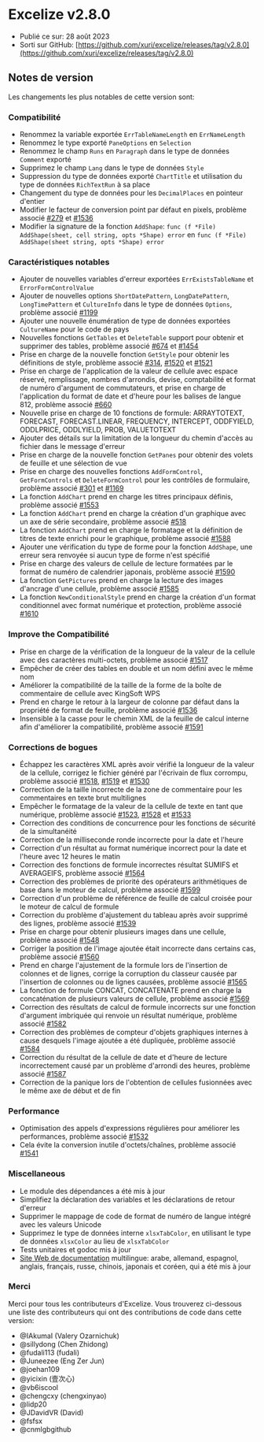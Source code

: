 # Excelize v2.8.0

* Publié ce sur: 28 août 2023
* Sorti sur GitHub: [https://github.com/xuri/excelize/releases/tag/v2.8.0](https://github.com/xuri/excelize/releases/tag/v2.8.0)

## Notes de version

Les changements les plus notables de cette version sont:

### Compatibilité

* Renommez la variable exportée `ErrTableNameLength` en `ErrNameLength`
* Renommez le type exporté `PaneOptions` en `Selection`
* Renommez le champ `Runs` en `Paragraph` dans le type de données `Comment` exporté
* Supprimez le champ `Lang` dans le type de données `Style`
* Suppression du type de données exporté `ChartTitle` et utilisation du type de données `RichTextRun` à sa place
* Changement du type de données pour les `DecimalPlaces` en pointeur d'entier
* Modifier le facteur de conversion point par défaut en pixels, problème associé [#279](https://github.com/xuri/excelize/issues/279) et [#1536](https://github.com/xuri/excelize/issues/1536)
* Modifier la signature de la fonction `AddShape`: `func (f *File) AddShape(sheet, cell string, opts *Shape) error` en `func (f *File) AddShape(sheet string, opts *Shape) error`

### Caractéristiques notables

* Ajouter de nouvelles variables d'erreur exportées `ErrExistsTableName` et `ErrorFormControlValue`
* Ajouter de nouvelles options `ShortDatePattern`, `LongDatePattern`, `LongTimePattern` et `CultureInfo` dans le type de données `Options`, problème associé [#1199](https://github.com/xuri/excelize/issues/1199)
* Ajouter une nouvelle énumération de type de données exportées `CultureName` pour le code de pays
* Nouvelles fonctions `GetTables` et `DeleteTable` support pour obtenir et supprimer des tables, problème associé [#674](https://github.com/xuri/excelize/issues/674) et [#1454](https://github.com/xuri/excelize/issues/1454)
* Prise en charge de la nouvelle fonction `GetStyle` pour obtenir les définitions de style, problème associé [#314](https://github.com/xuri/excelize/issues/314), [#1520](https://github.com/xuri/excelize/issues/1520) et [#1521](https://github.com/xuri/excelize/issues/1521)
* Prise en charge de l'application de la valeur de cellule avec espace réservé, remplissage, nombres d'arrondis, devise, comptabilité et format de numéro d'argument de commutateurs, et prise en charge de l'application du format de date et d'heure pour les balises de langue 812, problème associé [#660](https://github.com/xuri/excelize/issues/660)
* Nouvelle prise en charge de 10 fonctions de formule: ARRAYTOTEXT, FORECAST, FORECAST.LINEAR, FREQUENCY, INTERCEPT, ODDFYIELD, ODDLPRICE, ODDLYIELD, PROB, VALUETOTEXT
* Ajouter des détails sur la limitation de la longueur du chemin d'accès au fichier dans le message d'erreur
* Prise en charge de la nouvelle fonction `GetPanes` pour obtenir des volets de feuille et une sélection de vue
* Prise en charge des nouvelles fonctions `AddFormControl`, `GetFormControls` et `DeleteFormControl` pour les contrôles de formulaire, problème associé [#301](https://github.com/xuri/excelize/issues/301) et [#1169](https://github.com/xuri/excelize/issues/1169)
* La fonction `AddChart` prend en charge les titres principaux définis, problème associé [#1553](https://github.com/xuri/excelize/issues/1553)
* La fonction `AddChart` prend en charge la création d'un graphique avec un axe de série secondaire, problème associé [#518](https://github.com/xuri/excelize/issues/518)
* La fonction `AddChart` prend en charge le formatage et la définition de titres de texte enrichi pour le graphique, problème associé [#1588](https://github.com/xuri/excelize/issues/1588)
* Ajouter une vérification du type de forme pour la fonction `AddShape`, une erreur sera renvoyée si aucun type de forme n'est spécifié
* Prise en charge des valeurs de cellule de lecture formatées par le format de numéro de calendrier japonais, problème associé [#1590](https://github.com/xuri/excelize/issues/1590)
* La fonction `GetPictures` prend en charge la lecture des images d'ancrage d'une cellule, problème associé [#1585](https://github.com/xuri/excelize/issues/1585)
* La fonction `NewConditionalStyle` prend en charge la création d'un format conditionnel avec format numérique et protection, problème associé [#1610](https://github.com/xuri/excelize/issues/1610)

### Improve the Compatibilité

* Prise en charge de la vérification de la longueur de la valeur de la cellule avec des caractères multi-octets, problème associé [#1517](https://github.com/xuri/excelize/issues/1517)
* Empêcher de créer des tables en double et un nom défini avec le même nom
* Améliorer la compatibilité de la taille de la forme de la boîte de commentaire de cellule avec KingSoft WPS
* Prend en charge le retour à la largeur de colonne par défaut dans la propriété de format de feuille, problème associé [#1536](https://github.com/xuri/excelize/issues/1536)
* Insensible à la casse pour le chemin XML de la feuille de calcul interne afin d'améliorer la compatibilité, problème associé [#1591](https://github.com/xuri/excelize/issues/1591)

### Corrections de bogues

* Échappez les caractères XML après avoir vérifié la longueur de la valeur de la cellule, corrigez le fichier généré par l'écrivain de flux corrompu, problème associé [#1518](https://github.com/xuri/excelize/issues/1518), [#1519](https://github.com/xuri/excelize/issues/1519) et [#1530](https://github.com/xuri/excelize/issues/1530)
* Correction de la taille incorrecte de la zone de commentaire pour les commentaires en texte brut multilignes
* Empêcher le formatage de la valeur de la cellule de texte en tant que numérique, problème associé [#1523](https://github.com/xuri/excelize/issues/1523), [#1528](https://github.com/xuri/excelize/issues/1528) et [#1533](https://github.com/xuri/excelize/issues/1533)
* Correction des conditions de concurrence pour les fonctions de sécurité de la simultanéité
* Correction de la milliseconde ronde incorrecte pour la date et l'heure
* Correction d'un résultat au format numérique incorrect pour la date et l'heure avec 12 heures le matin
* Correction des fonctions de formule incorrectes résultat SUMIFS et AVERAGEIFS, problème associé [#1564](https://github.com/xuri/excelize/issues/1564)
* Correction des problèmes de priorité des opérateurs arithmétiques de base dans le moteur de calcul, problème associé [#1599](https://github.com/xuri/excelize/issues/1599)
* Correction d'un problème de référence de feuille de calcul croisée pour le moteur de calcul de formule
* Correction du problème d'ajustement du tableau après avoir supprimé des lignes, problème associé [#1539](https://github.com/xuri/excelize/issues/1539)
* Prise en charge pour obtenir plusieurs images dans une cellule, problème associé [#1548](https://github.com/xuri/excelize/issues/1548)
* Corriger la position de l'image ajoutée était incorrecte dans certains cas, problème associé [#1560](https://github.com/xuri/excelize/issues/1560)
* Prend en charge l'ajustement de la formule lors de l'insertion de colonnes et de lignes, corrige la corruption du classeur causée par l'insertion de colonnes ou de lignes causées, problème associé [#1565](https://github.com/xuri/excelize/issues/1565)
* La fonction de formule CONCAT, CONCATENATE prend en charge la concaténation de plusieurs valeurs de cellule, problème associé [#1569](https://github.com/xuri/excelize/issues/1569)
* Correction des résultats de calcul de formule incorrects sur une fonction d'argument imbriquée qui renvoie un résultat numérique, problème associé [#1582](https://github.com/xuri/excelize/issues/1582)
* Correction des problèmes de compteur d'objets graphiques internes à cause desquels l'image ajoutée a été dupliquée, problème associé [#1584](https://github.com/xuri/excelize/issues/1584)
* Correction du résultat de la cellule de date et d'heure de lecture incorrectement causé par un problème d'arrondi des heures, problème associé [#1587](https://github.com/xuri/excelize/issues/1587)
* Correction de la panique lors de l'obtention de cellules fusionnées avec le même axe de début et de fin

### Performance

* Optimisation des appels d'expressions régulières pour améliorer les performances, problème associé [#1532](https://github.com/xuri/excelize/issues/1532)
* Cela évite la conversion inutile d'octets/chaînes, problème associé [#1541](https://github.com/xuri/excelize/issues/1541)

### Miscellaneous

* Le module des dépendances a été mis à jour
* Simplifiez la déclaration des variables et les déclarations de retour d'erreur
* Supprimer le mappage de code de format de numéro de langue intégré avec les valeurs Unicode
* Supprimez le type de données interne `xlsxTabColor`, en utilisant le type de données `xlsxColor` au lieu de `xlsxTabColor`
* Tests unitaires et godoc mis à jour
* [Site Web de documentation](https://xuri.me/excelize) multilingue: arabe, allemand, espagnol, anglais, français, russe, chinois, japonais et coréen, qui a été mis à jour

### Merci

Merci pour tous les contributeurs d'Excelize. Vous trouverez ci-dessous une liste des contributeurs qui ont des contributions de code dans cette version:

* @IAkumaI (Valery Ozarnichuk)
* @sillydong (Chen Zhidong)
* @fudali113 (fudali)
* @Juneezee (Eng Zer Jun)
* @joehan109
* @yicixin (壹次心)
* @vb6iscool
* @chengcxy (chengxinyao)
* @lidp20
* @JDavidVR (David)
* @fsfsx
* @cnmlgbgithub
